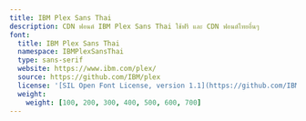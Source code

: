 ```yaml
---
title: IBM Plex Sans Thai
description: CDN ฟอนต์ IBM Plex Sans Thai ใช้ฟรี และ CDN ฟอนต์ไทยอื่นๆ
font:
  title: IBM Plex Sans Thai
  namespace: IBMPlexSansThai
  type: sans-serif
  website: https://www.ibm.com/plex/
  source: https://github.com/IBM/plex
  license: '[SIL Open Font License, version 1.1](https://github.com/IBM/plex/blob/master/LICENSE.txt)'
  weight:
    weight: [100, 200, 300, 400, 500, 600, 700]
---
```


<div></div>
